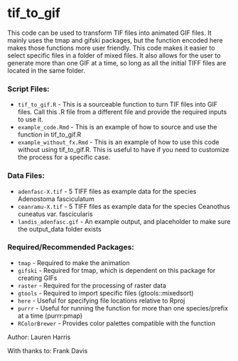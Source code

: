 # tif_to_gif

This code can be used to transform TIF files into animated GIF files. It mainly uses the tmap and gifski packages, but the function encoded here makes those functions more user friendly. This code makes it easier to select specific files in a folder of mixed files. It also allows for the user to generate more than one GIF at a time, so long as all the initial TIFF files are located in the same folder. 

### Script Files:

- `tif_to_gif.R` - This is a sourceable function to turn TIF files into GIF files. Call this .R file from a different file and provide the required inputs to use it. 
- `example_code.Rmd` - This is an example of how to source and use the function in tif_to_gif.R
- `example_without_fx.Rmd` - This is an example of how to use this code without using tif_to_gif.R. This is useful to have if you need to customize the process for a specific case. 

### Data Files:

- `adenfasc-X.tif` - 5 TIFF files as example data for the species Adenostoma fasciculatum
- `ceanramu-X.tif` - 5 TIFF files as example data for the species Ceanothus cuneatus var. fascicularis
- `landis_adenfasc.gif` - An example output, and placeholder to make sure the output_data folder exists

### Required/Recommended Packages:

- `tmap` - Required to make the animation
- `gifski` - Required for tmap, which is dependent on this package for creating GIFs
- `raster` - Required for the processing of raster data
- `gtools` - Required to import specific files (gtools::mixedsort)
- `here` - Useful for specifying file locations relative to Rproj
- `purrr` - Useful for running the function for more than one species/prefix at a time (purrr:pmap)
- `RColorBrewer` - Provides color palettes compatible with the function

Author: Lauren Harris

With thanks to: Frank Davis
